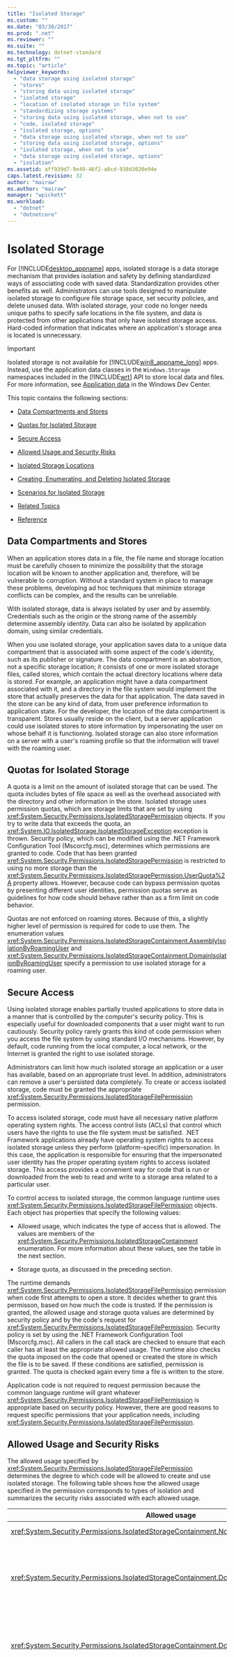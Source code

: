 ```yaml
---
title: "Isolated Storage"
ms.custom: ""
ms.date: "03/30/2017"
ms.prod: ".net"
ms.reviewer: ""
ms.suite: ""
ms.technology: dotnet-standard
ms.tgt_pltfrm: ""
ms.topic: "article"
helpviewer_keywords: 
  - "data storage using isolated storage"
  - "stores"
  - "storing data using isolated storage"
  - "isolated storage"
  - "location of isolated storage in file system"
  - "standardizing storage systems"
  - "storing data using isolated storage, when not to use"
  - "code, isolated storage"
  - "isolated storage, options"
  - "data storage using isolated storage, when not to use"
  - "storing data using isolated storage, options"
  - "isolated storage, when not to use"
  - "data storage using isolated storage, options"
  - "isolation"
ms.assetid: aff939d7-9e49-46f2-a8cd-938d3020e94e
caps.latest.revision: 32
author: "mairaw"
ms.author: "mairaw"
manager: "wpickett"
ms.workload: 
  - "dotnet"
  - "dotnetcore"
---
```

# Isolated Storage
<a name="top"></a> For [!INCLUDE[desktop_appname](../../../includes/desktop-appname-md.md)] apps, isolated storage is a data storage mechanism that provides isolation and safety by defining standardized ways of associating code with saved data. Standardization provides other benefits as well. Administrators can use tools designed to manipulate isolated storage to configure file storage space, set security policies, and delete unused data. With isolated storage, your code no longer needs unique paths to specify safe locations in the file system, and data is protected from other applications that only have isolated storage access. Hard-coded information that indicates where an application's storage area is located is unnecessary.  
  
> [!IMPORTANT]
>  Isolated storage is not available for [!INCLUDE[win8_appname_long](../../../includes/win8-appname-long-md.md)] apps. Instead, use the application data classes in the `Windows.Storage` namespaces included in the [!INCLUDE[wrt](../../../includes/wrt-md.md)] API to store local data and files. For more information, see [Application data](http://go.microsoft.com/fwlink/?LinkId=229175) in the Windows Dev Center.  
  
 This topic contains the following sections:  
  
-   [Data Compartments and Stores](#data_compartments_and_stores)  
  
-   [Quotas for Isolated Storage](#quotas)  
  
-   [Secure Access](#secure_access)  
  
-   [Allowed Usage and Security Risks](#allowed_usage)  
  
-   [Isolated Storage Locations](#isolated_storage_locations)  
  
-   [Creating, Enumerating, and Deleting Isolated Storage](#isolated_storage_tasks)  
  
-   [Scenarios for Isolated Storage](#scenarios_for_isolated_storage)  
  
-   [Related Topics](#related_topics)  
  
-   [Reference](#reference)  
  
<a name="data_compartments_and_stores"></a>   
## Data Compartments and Stores  
 When an application stores data in a file, the file name and storage location must be carefully chosen to minimize the possibility that the storage location will be known to another application and, therefore, will be vulnerable to corruption. Without a standard system in place to manage these problems, developing ad hoc techniques that minimize storage conflicts can be complex, and the results can be unreliable.  
  
 With isolated storage, data is always isolated by user and by assembly. Credentials such as the origin or the strong name of the assembly determine assembly identity. Data can also be isolated by application domain, using similar credentials.  
  
 When you use isolated storage, your application saves data to a unique data compartment that is associated with some aspect of the code's identity, such as its publisher or signature. The data compartment is an abstraction, not a specific storage location; it consists of one or more isolated storage files, called stores, which contain the actual directory locations where data is stored. For example, an application might have a data compartment associated with it, and a directory in the file system would implement the store that actually preserves the data for that application. The data saved in the store can be any kind of data, from user preference information to application state. For the developer, the location of the data compartment is transparent. Stores usually reside on the client, but a server application could use isolated stores to store information by impersonating the user on whose behalf it is functioning. Isolated storage can also store information on a server with a user's roaming profile so that the information will travel with the roaming user.  
  
  
<a name="quotas"></a>   
## Quotas for Isolated Storage  
 A quota is a limit on the amount of isolated storage that can be used. The quota includes bytes of file space as well as the overhead associated with the directory and other information in the store. Isolated storage uses permission quotas, which are storage limits that are set by using <xref:System.Security.Permissions.IsolatedStoragePermission> objects. If you try to write data that exceeds the quota, an <xref:System.IO.IsolatedStorage.IsolatedStorageException> exception is thrown.  Security policy, which can be modified using the .NET Framework Configuration Tool (Mscorcfg.msc), determines which permissions are granted to code. Code that has been granted <xref:System.Security.Permissions.IsolatedStoragePermission> is restricted to using no more storage than the <xref:System.Security.Permissions.IsolatedStoragePermission.UserQuota%2A> property allows. However, because code can bypass permission quotas by presenting different user identities, permission quotas serve as guidelines for how code should behave rather than as a firm limit on code behavior.  
  
 Quotas are not enforced on roaming stores. Because of this, a slightly higher level of permission is required for code to use them. The enumeration values <xref:System.Security.Permissions.IsolatedStorageContainment.AssemblyIsolationByRoamingUser> and <xref:System.Security.Permissions.IsolatedStorageContainment.DomainIsolationByRoamingUser> specify a permission to use isolated storage for a roaming user.  
  
  
<a name="secure_access"></a>   
## Secure Access  
 Using isolated storage enables partially trusted applications to store data in a manner that is controlled by the computer's security policy. This is especially useful for downloaded components that a user might want to run cautiously. Security policy rarely grants this kind of code permission when you access the file system by using standard I/O mechanisms. However, by default, code running from the local computer, a local network, or the Internet is granted the right to use isolated storage.  
  
 Administrators can limit how much isolated storage an application or a user has available, based on an appropriate trust level. In addition, administrators can remove a user's persisted data completely. To create or access isolated storage, code must be granted the appropriate <xref:System.Security.Permissions.IsolatedStorageFilePermission> permission.  
  
 To access isolated storage, code must have all necessary native platform operating system rights. The access control lists (ACLs) that control which users have the rights to use the file system must be satisfied. .NET Framework applications already have operating system rights to access isolated storage unless they perform (platform-specific) impersonation. In this case, the application is responsible for ensuring that the impersonated user identity has the proper operating system rights to access isolated storage. This access provides a convenient way for code that is run or downloaded from the web to read and write to a storage area related to a particular user.  
  
 To control access to isolated storage, the common language runtime uses <xref:System.Security.Permissions.IsolatedStorageFilePermission> objects. Each object has properties that specify the following values:  
  
-   Allowed usage, which indicates the type of access that is allowed. The values are members of the <xref:System.Security.Permissions.IsolatedStorageContainment> enumeration. For more information about these values, see the table in the next section.  
  
-   Storage quota, as discussed in the preceding section.  
  
 The runtime demands <xref:System.Security.Permissions.IsolatedStorageFilePermission> permission when code first attempts to open a store. It decides whether to grant this permisson, based on how much the code is trusted. If the permission is granted, the allowed usage and storage quota values are determined by security policy and by the code's request for <xref:System.Security.Permissions.IsolatedStorageFilePermission>. Security policy is set by using the .NET Framework Configuration Tool (Mscorcfg.msc). All callers in the call stack are checked to ensure that each caller has at least the appropriate allowed usage. The runtime also checks the quota imposed on the code that opened or created the store in which the file is to be saved. If these conditions are satisfied, permission is granted. The quota is checked again every time a file is written to the store.  
  
 Application code is not required to request permission because the common language runtime will grant whatever <xref:System.Security.Permissions.IsolatedStorageFilePermission> is appropriate based on security policy. However, there are good reasons to request specific permissions that your application needs, including <xref:System.Security.Permissions.IsolatedStorageFilePermission>.  
  
  
<a name="allowed_usage"></a>   
## Allowed Usage and Security Risks  
 The allowed usage specified by <xref:System.Security.Permissions.IsolatedStorageFilePermission> determines the degree to which code will be allowed to create and use isolated storage. The following table shows how the allowed usage specified in the permission corresponds to types of isolation and summarizes the security risks associated with each allowed usage.  
  
|Allowed usage|Isolation types|Security impact|  
|-------------------|---------------------|---------------------|  
|<xref:System.Security.Permissions.IsolatedStorageContainment.None>|No isolated storage use is allowed.|There is no security impact.|  
|<xref:System.Security.Permissions.IsolatedStorageContainment.DomainIsolationByUser>|Isolation by user, domain, and assembly. Each assembly has a separate substore within the domain. Stores that use this permission are also implicitly isolated by computer.|This permission level leaves resources open to unauthorized overuse, although enforced quotas make it more difficult. This is called a denial of service attack.|  
|<xref:System.Security.Permissions.IsolatedStorageContainment.DomainIsolationByRoamingUser>|Same as `DomainIsolationByUser`, but store is saved to a location that will roam if roaming user profiles are enabled and quotas are not enforced.|Because quotas must be disabled, storage resources are more vulnerable to a denial of service attack.|  
|<xref:System.Security.Permissions.IsolatedStorageContainment.AssemblyIsolationByUser>|Isolation by user and assembly. Stores that use this permission are also implicitly isolated by computer.|Quotas are enforced at this level to help prevent a denial of service attack. The same assembly in another domain can access this store, opening the possibility that information could be leaked between applications.|  
|<xref:System.Security.Permissions.IsolatedStorageContainment.AssemblyIsolationByRoamingUser>|Same as `AssemblyIsolationByUser`, but store is saved to a location that will roam if roaming user profiles are enabled and quotas are not enforced.|Same as in `AssemblyIsolationByUser`, but without quotas, the risk of a denial of service attack increases.|  
|<xref:System.Security.Permissions.IsolatedStorageContainment.AdministerIsolatedStorageByUser>|Isolation by user. Typically, only administrative or debugging tools use this level of permission.|Access with this permission allows code to view or delete any of a user's isolated storage files or directories (regardless of assembly isolation). Risks include, but are not limited to, leaking information and data loss.|  
|<xref:System.Security.Permissions.IsolatedStorageContainment.UnrestrictedIsolatedStorage>|Isolation by all users, domains, and assemblies. Typically, only administrative or debugging tools use this level of permission.|This permission creates the potential for a total compromise of all isolated stores for all users.|  
  
  
<a name="isolated_storage_locations"></a>   
## Isolated Storage Locations  
 Sometimes it is helpful to verify a change to isolated storage by using the file system of the operating system. You might also want to know the location of isolated storage files. This location is different depending on the operating system. The following table shows the root locations where isolated storage is created on a few common operating systems. Look for Microsoft\IsolatedStorage directories under this root location. You must change folder settings to show hidden files and folders in order to see isolated storage in the file system.  
  
|Operating system|Location in file system|  
|----------------------|-----------------------------|  
|Windows 2000, Windows XP, Windows Server 2003  (upgrade from Windows NT 4.0)|Roaming-enabled stores =<br /><br /> \<SYSTEMROOT>\Profiles\\<user\>\Application Data<br /><br /> Nonroaming stores =<br /><br /> \<SYSTEMROOT>\Profiles\\<user\>\Local Settings\Application Data|  
|Windows 2000  - clean installation (and upgrades from Windows 98 and Windows NT 3.51)|Roaming-enabled stores =<br /><br /> \<SYSTEMDRIVE>\Documents and Settings\\<user\>\Application Data<br /><br /> Nonroaming stores =<br /><br /> \<SYSTEMDRIVE>\Documents and Settings\\<user\>\Local Settings\Application Data|  
|Windows XP, Windows Server 2003 - clean installation (and upgrades from Windows 2000 and Windows 98)|Roaming-enabled stores =<br /><br /> \<SYSTEMDRIVE>\Documents and Settings\\<user\>\Application Data<br /><br /> Nonroaming stores =<br /><br /> \<SYSTEMDRIVE>\Documents and Settings\\<user\>\Local Settings\Application Data|  
|[!INCLUDE[win8](../../../includes/win8-md.md)], Windows 7, Windows Server 2008, Windows Vista|Roaming-enabled stores =<br /><br /> \<SYSTEMDRIVE>\Users\\<user\>\AppData\Roaming<br /><br /> Nonroaming stores =<br /><br /> \<SYSTEMDRIVE>\Users\\<user\>\AppData\Local|  
  
  
<a name="isolated_storage_tasks"></a>   
## Creating, Enumerating, and Deleting Isolated Storage  
 The .NET Framework provides three classes in the <xref:System.IO.IsolatedStorage> namespace to help you perform tasks that involve isolated storage:  
  
-   <xref:System.IO.IsolatedStorage.IsolatedStorageFile>, derives from <xref:System.IO.IsolatedStorage.IsolatedStorage?displayProperty=nameWithType> and provides basic management of stored assembly and application files. An instance of the <xref:System.IO.IsolatedStorage.IsolatedStorageFile> class represents a single store located in the file system.  
  
-   <xref:System.IO.IsolatedStorage.IsolatedStorageFileStream> derives from <xref:System.IO.FileStream?displayProperty=nameWithType> and provides access to the files in a store.  
  
-   <xref:System.IO.IsolatedStorage.IsolatedStorageScope> is an enumeration that enables you to create and select a store with the appropriate isolation type.  
  
 The isolated storage classes enable you to create, enumerate, and delete isolated storage. The methods for performing these tasks are available through the <xref:System.IO.IsolatedStorage.IsolatedStorageFile> object. Some operations require you to have the <xref:System.Security.Permissions.IsolatedStorageFilePermission> permission that represents the right to administer isolated storage; you might also need to have operating system rights to access the file or directory.  
  
 For a series of examples that demonstrate common isolated storage tasks, see the how-to topics listed in [Related Topics](#related_topics).  
  
  
<a name="scenarios_for_isolated_storage"></a>   
## Scenarios for Isolated Storage  
 Isolated storage is useful in many situations, including these four scenarios:  
  
-   Downloaded controls. Managed code controls downloaded from the Internet are not allowed to write to the hard drive through normal I/O classes, but they can use isolated storage to persist users' settings and application states.  
  
-   Shared component storage. Components that are shared between applications can use isolated storage to provide controlled access to data stores.  
  
-   Server storage. Server applications can use isolated storage to provide individual stores for a large number of users making requests to the application. Because isolated storage is always segregated by user, the server must impersonate the user making the request. In this case, data is isolated based on the identity of the principal, which is the same identity the application uses to distinguish between its users.  
  
-   Roaming. Applications can also use isolated storage with roaming user profiles. This allows a user's isolated stores to roam with the profile.  
  
 You should not use isolated storage in the following situations:  
  
-   To store high-value secrets, such as unencrypted keys or passwords, because isolated storage is not protected from highly trusted code, from unmanaged code, or from trusted users of the computer.  
  
-   To store code.  
  
-   To store configuration and deployment settings, which administrators control. (User preferences are not considered to be configuration settings because administrators do not control them.)  
  
 Many applications use a database to store and isolate data, in which case one or more rows in a database might represent storage for a specific user. You might choose to use isolated storage instead of a database when the number of users is small, when the overhead of using a database is significant, or when no database facility exists. Also, when the application requires storage that is more flexible and complex than what a row in a database provides, isolated storage can provide a viable alternative.  
  
  
<a name="related_topics"></a>   
## Related Topics  
  
|Title|Description|  
|-----------|-----------------|  
|[Types of Isolation](../../../docs/standard/io/types-of-isolation.md)|Describes the different types of isolation.|  
|[How to: Obtain Stores for Isolated Storage](../../../docs/standard/io/how-to-obtain-stores-for-isolated-storage.md)|Provides an example of using the <xref:System.IO.IsolatedStorage.IsolatedStorageFile> class to obtain a store isolated by user and assembly.|  
|[How to: Enumerate Stores for Isolated Storage](../../../docs/standard/io/how-to-enumerate-stores-for-isolated-storage.md)|Shows how to use the <xref:System.IO.IsolatedStorage.IsolatedStorageFile.GetEnumerator%2A?displayProperty=nameWithType> method to calculate the size of all isolated storage for the user.|  
|[How to: Delete Stores in Isolated Storage](../../../docs/standard/io/how-to-delete-stores-in-isolated-storage.md)|Shows how to use the <xref:System.IO.IsolatedStorage.IsolatedStorageFile.Remove%2A?displayProperty=nameWithType> method in two different ways to delete isolated stores.|  
|[How to: Anticipate Out-of-Space Conditions with Isolated Storage](../../../docs/standard/io/how-to-anticipate-out-of-space-conditions-with-isolated-storage.md)|Shows how to measure the remaining space in an isolated store.|  
|[How to: Create Files and Directories in Isolated Storage](../../../docs/standard/io/how-to-create-files-and-directories-in-isolated-storage.md)|Provides some examples of creating files and directories in an isolated store.|  
|[How to: Find Existing Files and Directories in Isolated Storage](../../../docs/standard/io/how-to-find-existing-files-and-directories-in-isolated-storage.md)|Demonstrates how to read the directory structure and files in isolated storage.|  
|[How to: Read and Write to Files in Isolated Storage](../../../docs/standard/io/how-to-read-and-write-to-files-in-isolated-storage.md)|Provides an example of writing a string to an isolated storage file and reading it back.|  
|[How to: Delete Files and Directories in Isolated Storage](../../../docs/standard/io/how-to-delete-files-and-directories-in-isolated-storage.md)|Demonstrates how to delete isolated storage files and directories.|  
|[File and Stream I-O](../../../docs/standard/io/index.md)|Explains how you can perform synchronous and asynchronous file and data stream access.|  
  
<a name="reference"></a>   
## Reference  
 <xref:System.IO.IsolatedStorage.IsolatedStorage?displayProperty=nameWithType>  
  
 <xref:System.IO.IsolatedStorage.IsolatedStorageFile?displayProperty=nameWithType>  
  
 <xref:System.IO.IsolatedStorage.IsolatedStorageFileStream?displayProperty=nameWithType>  
  
 <xref:System.IO.IsolatedStorage.IsolatedStorageScope?displayProperty=nameWithType>
